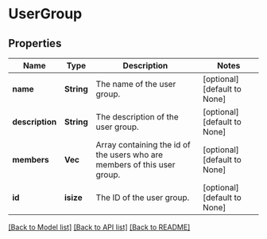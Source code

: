 # UserGroup

## Properties
Name | Type | Description | Notes
------------ | ------------- | ------------- | -------------
**name** | **String** | The name of the user group.  | [optional] [default to None]
**description** | **String** | The description of the user group.  | [optional] [default to None]
**members** | **Vec<i32>** | Array containing the id of the users who are members of this user group.  | [optional] [default to None]
**id** | **isize** | The ID of the user group.  | [optional] [default to None]

[[Back to Model list]](../README.md#documentation-for-models) [[Back to API list]](../README.md#documentation-for-api-endpoints) [[Back to README]](../README.md)


